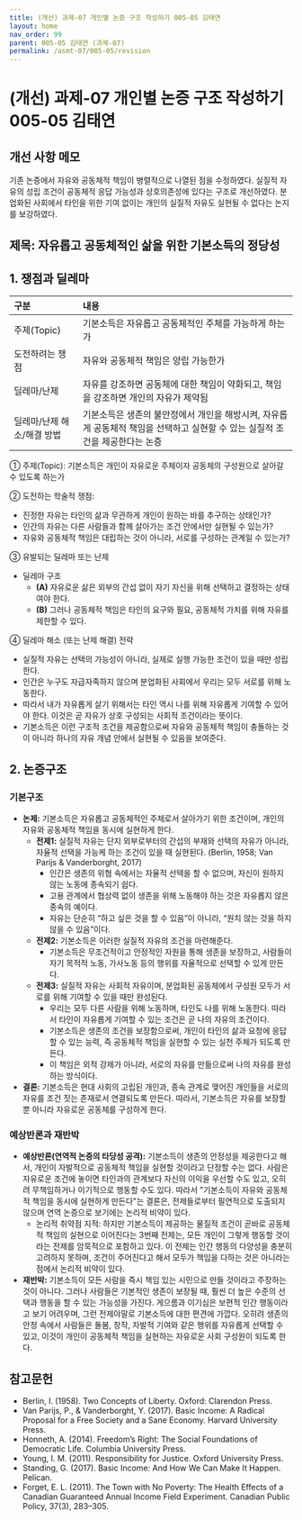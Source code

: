 ```yaml
---
title: (개선) 과제-07 개인별 논증 구조 작성하기 005-05 김태연
layout: home
nav_order: 99
parent: 005-05 김태연 (과제-07)
permalink: /asmt-07/005-05/revision
---
```


# (개선) 과제-07 개인별 논증 구조 작성하기 005-05 김태연

## 개선 사항 메모

기존 논증에서 자유와 공동체적 책임이 병렬적으로 나열된 점을 수정하였다. 실질적 자유의 성립 조건이 공동체적 응답 가능성과 상호의존성에 있다는 구조로 개선하였다. 분업화된 사회에서 타인을 위한 기여 없이는 개인의 실질적 자유도 실현될 수 없다는 논지를 보강하였다.

## 제목: 자유롭고 공동체적인 삶을 위한 기본소득의 정당성

## 1. 쟁점과 딜레마

| 구분 | 내용 |
|:---|:---|
| 주제(Topic) | 기본소득은 자유롭고 공동체적인 주체를 가능하게 하는가 |
| 도전하려는 쟁점 | 자유와 공동체적 책임은 양립 가능한가 |
| 딜레마/난제 | 자유를 강조하면 공동체에 대한 책임이 약화되고, 책임을 강조하면 개인의 자유가 제약됨 |
| 딜레마/난제 해소/해결 방법 | 기본소득은 생존의 불안정에서 개인을 해방시켜, 자유롭게 공동체적 책임을 선택하고 실현할 수 있는 실질적 조건을 제공한다는 논증 |

① 주제(Topic): 기본소득은 개인이 자유로운 주체이자 공동체의 구성원으로 살아갈 수 있도록 하는가

② 도전하는 학술적 쟁점:

- 진정한 자유는 타인의 삶과 무관하게 개인이 원하는 바를 추구하는 상태인가?
- 인간의 자유는 다른 사람들과 함께 살아가는 조건 안에서만 실현될 수 있는가?
- 자유와 공동체적 책임은 대립하는 것이 아니라, 서로를 구성하는 관계일 수 있는가?

③ 유발되는 딜레마 또는 난제

- 딜레마 구조
  - **(A)** 자유로운 삶은 외부의 간섭 없이 자기 자신을 위해 선택하고 결정하는 상태여야 한다.
  - **(B)** 그러나 공동체적 책임은 타인의 요구와 필요, 공동체적 가치를 위해 자유를 제한할 수 있다.

④ 딜레마 해소 (또는 난제 해결) 전략

- 실질적 자유는 선택의 가능성이 아니라, 실제로 실행 가능한 조건이 있을 때만 성립한다.
- 인간은 누구도 자급자족하지 않으며 분업화된 사회에서 우리는 모두 서로를 위해 노동한다.
- 따라서 내가 자유롭게 살기 위해서는 타인 역시 나를 위해 자유롭게 기여할 수 있어야 한다. 이것은 곧 자유가 상호 구성되는 사회적 조건이라는 뜻이다.
- 기본소득은 이런 구조적 조건을 제공함으로써 자유와 공동체적 책임이 충돌하는 것이 아니라 하나의 자유 개념 안에서 실현될 수 있음을 보여준다.

## 2. 논증구조

### 기본구조

- **논제:** 기본소득은 자유롭고 공동체적인 주체로서 살아가기 위한 조건이며, 개인의 자유와 공동체적 책임을 동시에 실현하게 한다.
  - **전제1:** 실질적 자유는 단지 외부로부터의 간섭의 부재와 선택의 자유가 아니라, 자율적 선택을 가능케 하는 조건이 있을 때 실현된다. (Berlin, 1958; Van Parijs & Vanderborght, 2017)
    - 인간은 생존의 위협 속에서는 자율적 선택을 할 수 없으며, 자신이 원하지 않는 노동에 종속되기 쉽다.
    - 고용 관계에서 협상력 없이 생존을 위해 노동해야 하는 것은 자유롭지 않은 종속의 예이다.
    - 자유는 단순히 “하고 싶은 것을 할 수 있음”이 아니라, “원치 않는 것을 하지 않을 수 있음”이다.
  - **전제2:** 기본소득은 이러한 실질적 자유의 조건을 마련해준다.
    - 기본소득은 무조건적이고 안정적인 자원을 통해 생존을 보장하고, 사람들이 자기 목적적 노동, 가사노동 등의 행위를 자율적으로 선택할 수 있게 만든다.    
  - **전제3:** 실질적 자유는 사회적 자유이며, 분업화된 공동체에서 구성원 모두가 서로를 위해 기여할 수 있을 때만 완성된다.
      - 우리는 모두 다른 사람을 위해 노동하며, 타인도 나를 위해 노동한다. 따라서 타인이 자유롭게 기여할 수 있는 조건은 곧 나의 자유의 조건이다.
      - 기본소득은 생존의 조건을 보장함으로써, 개인이 타인의 삶과 요청에 응답할 수 있는 능력, 즉 공동체적 책임을 실현할 수 있는 실천 주체가 되도록 만든다.
     - 이 책임은 외적 강제가 아니라, 서로의 자유를 만듦으로써 나의 자유를 완성하는 방식이다.
- **결론:** 기본소득은 현대 사회의 고립된 개인과, 종속 관계로 맺어진 개인들을 서로의 자유를 조건 짓는 존재로서 연결되도록 만든다. 따라서, 기본소득은 자유를 보장할 뿐 아니라 자유로운 공동체를 구성하게 한다.

### 예상반론과 재반박

- **예상반론(연역적 논증의 타당성 공격):** 기본소득이 생존의 안정성을 제공한다고 해서, 개인이 자발적으로 공동체적 책임을 실현할 것이라고 단정할 수는 없다. 사람은 자유로운 조건에 놓이면 타인과의 관계보다 자신의 이익을 우선할 수도 있고, 오히려 무책임하거나 이기적으로 행동할 수도 있다. 따라서 "기본소득이 자유와 공동체적 책임을 동시에 실현하게 만든다"는 결론은, 전제들로부터 필연적으로 도출되지 않으며 연역 논증으로 보기에는 논리적 비약이 있다.
  - 논리적 취약점 지적: 하지만 기본소득이 제공하는 물질적 조건이 곧바로 공동체적 책임의 실현으로 이어진다는 3번째 전제는, 모든 개인이 그렇게 행동할 것이라는 전제를 암묵적으로 포함하고 있다.
이 전제는 인간 행동의 다양성을 충분히 고려하지 못하며, 조건이 주어진다고 해서 모두가 책임을 다하는 것은 아니라는 점에서 논리적 비약이 있다.
- **재반박:** 기본소득이 모든 사람을 즉시 책임 있는 시민으로 만들 것이라고 주장하는 것이 아니다. 그러나 사람들은 기본적인 생존이 보장될 때, 훨씬 더 높은 수준의 선택과 행동을 할 수 있는 가능성을 가진다. 게으름과 이기심은 보편적 인간 행동이라고 보기 어려우며, 그런 전제야말로 기본소득에 대한 편견에 가깝다. 오히려 생존의 안정 속에서 사람들은 돌봄, 창작, 자발적 기여와 같은 행위를 자유롭게 선택할 수 있고, 이것이 개인이 공동체적 책임을 실현하는 자유로운 사회 구성원이 되도록 한다.

## 참고문헌

- Berlin, I. (1958). Two Concepts of Liberty. Oxford: Clarendon Press.
- Van Parijs, P., & Vanderborght, Y. (2017). Basic Income: A Radical Proposal for a Free Society and a Sane Economy. Harvard University Press.
- Honneth, A. (2014). Freedom’s Right: The Social Foundations of Democratic Life. Columbia University Press.
- Young, I. M. (2011). Responsibility for Justice. Oxford University Press.
- Standing, G. (2017). Basic Income: And How We Can Make It Happen. Pelican.
- Forget, E. L. (2011). The Town with No Poverty: The Health Effects of a Canadian Guaranteed Annual Income Field Experiment. Canadian Public Policy, 37(3), 283–305.